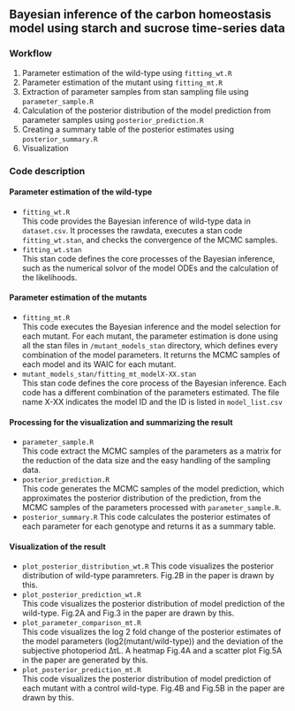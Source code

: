 ## Bayesian inference of the carbon homeostasis model using starch and sucrose time-series data

### Workflow
1. Parameter estimation of the wild-type using `fitting_wt.R`
2. Parameter estimation of the mutant using `fitting_mt.R`
3. Extraction of parameter samples from stan sampling file using `parameter_sample.R`
4. Calculation of the posterior distribution of the model prediction from parameter samples using `posterior_prediction.R`
5. Creating a summary table of the posterior estimates using `posterior_summary.R`
6. Visualization

### Code description
#### Parameter estimation of the wild-type
- `fitting_wt.R`  
  This code provides the Bayesian inference of wild-type data in `dataset.csv`. It processes the rawdata,  executes a stan code `fitting_wt.stan`, and checks the convergence of the MCMC samples.
- `fitting_wt.stan`  
  This stan code defines the core processes of the Bayesian inference, such as the numerical solvor of the model ODEs and the calculation of the likelihoods.


#### Parameter estimation of the mutants
- `fitting_mt.R`  
  This code executes the Bayesian inference and the model selection for each mutant. For each mutant, the parameter estimation is done using all the stan files in `/mutant_models_stan` directory, which defines every combination of the model parameters. It returns the MCMC samples of each model and its WAIC for each mutant.
- `mutant_models_stan/fitting_mt_modelX-XX.stan`  
  This stan code defines the core process of the Bayesian inference. Each code has a different combination of the parameters estimated. The file name X-XX indicates the model ID and the ID is listed in `model_list.csv`

#### Processing for the visualization and summarizing the result
- `parameter_sample.R`  
  This code extract the MCMC samples of the parameters as a matrix for the reduction of the data size and the easy handling of the sampling data.
- `posterior_prediction.R`  
This code generates the MCMC samples of the model prediction, which approximates the posterior distribution of the prediction, from the MCMC samples of the parameters processed with `parameter_sample.R`.
- `posterior_summary.R`
This code calculates the posterior estimates of each parameter for each genotype and returns it as a summary table.

#### Visualization of the result  
- `plot_posterior_distribution_wt.R`
  This code visualizes the posterior distribution of wild-type paramreters. Fig.2B in the paper is drawn by this.
- `plot_posterior_prediction_wt.R`  
  This code visualizes the posterior distribution of model prediction of the wild-type. Fig.2A and Fig.3 in the paper are drawn by this.
- `plot_parameter_comparison_mt.R`  
  This code visualizes the log 2 fold change of the posterior estimates of the model parameters (log2(mutant/wild-type)) and the deviation of the subjective photoperiod ΔτL. A heatmap Fig.4A and a scatter plot Fig.5A in the paper are generated by this.
- `plot_posterior_prediction_mt.R`  
  This code visualizes the posterior distribution of model prediction of each mutant with a control wild-type. Fig.4B and Fig.5B in the paper are drawn by this.

